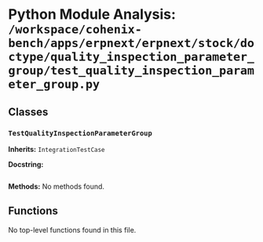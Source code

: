 # Python Module Analysis: `/workspace/cohenix-bench/apps/erpnext/erpnext/stock/doctype/quality_inspection_parameter_group/test_quality_inspection_parameter_group.py`

## Classes

### `TestQualityInspectionParameterGroup`
**Inherits:** `IntegrationTestCase`


**Docstring:**
```

```

**Methods:**
No methods found.




## Functions

No top-level functions found in this file.
